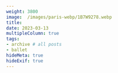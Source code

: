 ```yaml
---
weight: 3800
image:  /images/paris-webp/1B7W9278.webp
title:
date: 2023-03-13
multipleColumn: true
tags:
- archive # all posts
- ballet
hideMeta: true
hideExif: true
---
```

